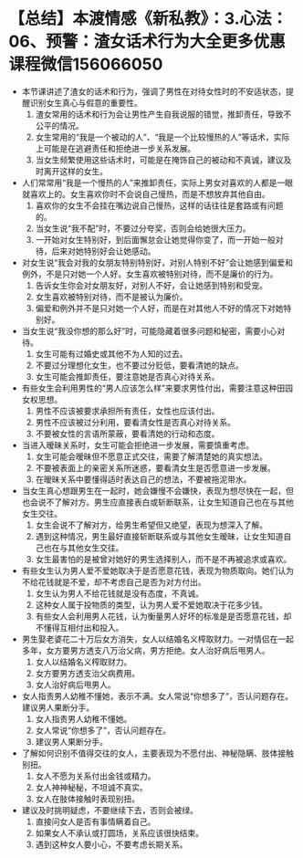 # 【总结】本渡情感《新私教》：3.心法：06、预警：渣女话术行为大全更多优惠课程微信156066050

-   本节课讲述了渣女的话术和行为，强调了男性在对待女性时的不安适状态，提醒识别女生真心与假意的重要性。
    1.  渣女常用的话术和行为会让男性产生自我说服的错觉，推卸责任，导致不公平的情况。
    2.  女生常用的“我是一个被动的人”、“我是一个比较慢热的人”等话术，实际上可能是在逃避责任和拒绝进一步关系发展。
    3.  当女生频繁使用这些话术时，可能是在掩饰自己的被动和不真诚，建议及时离开这样的女生。
-   人们常常用“我是一个慢热的人”来推卸责任，实际上男女对喜欢的人都是一眼就喜欢上的。女生喜欢你时不会说自己慢热，而是不想放弃其他自由。
    1.  喜欢你的女生不会挂在嘴边说自己慢热，这样的话往往是套路或有问题的。
    2.  当女生说“我不配”时，不要过分夸奖，否则会给她很大压力。
    3.  一开始对女生特别好，到后面懈怠会让她觉得你变了，而一开始一般对待，后来对她特别好会让她感动。
-   对女生说“我会对我的女朋友特别特别好，对别人特别不好”会让她感到偏爱和例外，不是只对她一个人好。女生喜欢被特别对待，而不是廉价的行为。
    1.  告诉女生你会对女朋友好，对别人不好，会让她感到特别和受宠。
    2.  女生喜欢被特别对待，而不是被认为廉价。
    3.  偏爱和例外并不是只对她一个人好，而是在对其他人不好的情况下对她特别好。
-   当女生说“我没你想的那么好”时，可能隐藏着很多问题和秘密，需要小心对待。
    1.  女生可能有过婚史或其他不为人知的过去。
    2.  不要过分理想化女生，也不要过分贬低，要看清她的缺点。
    3.  女生可能会推卸责任，要注意她是否真心对待关系。
-   有些女生会利用男性的“男人应该怎么样”来要求男性付出，需要注意这种田园女权思想。
    1.  男性不应该被要求承担所有责任，女性也应该付出。
    2.  男性不应该被过分利用，要看清女性是否真心对待关系。
    3.  不要被女性的言语所蒙蔽，要看清她的行动和态度。
-   当进入暧昧关系时，女生可能会拒绝进一步发展，需要慎重考虑。
    1.  女生可能会暧昧但不愿意正式交往，需要了解清楚她的真实想法。
    2.  不要被表面上的亲密关系所迷惑，要看清女生是否愿意进一步发展。
    3.  在暧昧关系中要懂得适时表达自己的想法，不要被拖泥带水。
-   当女生真心想跟男生在一起时，她会嫌慢不会嫌快，表现为想尽快在一起，但也会说不了解对方。男生应直接表白或斩断联系，让女生知道自己也在与其他女生交往。
    1.  女生会说不了解对方，给男生希望但又绝望，表现为想深入了解。
    2.  遇到这种情况，男生最好直接斩断联系或与其他女生暧昧，让女生知道自己也在与其他女生交往。
    3.  女生最害怕的是被曾对她好的男生选择别人，而不是不再被追求或喜欢。
-   有些女生认为男人爱不爱她取决于是否愿意花钱，表现为物质取向。她们认为不给花钱就是不爱，却不考虑自己是否为对方付出。
    1.  女生认为男人不给花钱就是没有态度，不真诚。
    2.  这种女人属于投物质的类型，认为男人爱不爱她取决于花多少钱。
    3.  有些女人会利用男人花钱，认为衡量男人好坏的标准是是否愿意花钱，却不懂得互相付出和投入。
-   男生娶老婆花二十万后女方消失，女人以结婚名义榨取财力。一对情侣在一起多年，女方要男方透支八万治父病，男方拒绝。女人治好病后甩男人。
    1.  女人以结婚名义榨取财力。
    2.  女方要男方透支治父病费用。
    3.  女人治好病后甩男人。
-   女人指责男人幼稚不懂她，表示不满。女人常说“你想多了”，否认问题存在。建议男人果断分手。
    1.  女人指责男人幼稚不懂她。
    2.  女人常说“你想多了”，否认问题存在。
    3.  建议男人果断分手。
-   了解如何识别不值得交往的女人，主要表现为不愿付出、神秘隐瞒、肢体接触别扭。
    1.  女人不愿为关系付出金钱或精力。
    2.  女人神神秘秘，不坦诚不真实。
    3.  女人在肢体接触时表现别扭。
-   建议及时挑明疑虑，不要继续下去，否则会被绿。
    1.  直接问女人是否有事情瞒着自己。
    2.  如果女人不承认或打圆场，关系应该很快结束。
    3.  遇到这种女人要小心，不要考虑长期关系。
